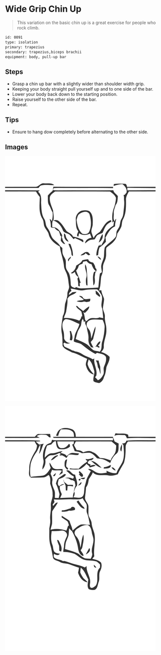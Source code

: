 # Wide Grip Chin Up
> This variation on the basic chin up is a great exercise for people who rock climb.

``` 
id: 0091 
type: isolation 
primary: trapezius 
secondary: trapezius,biceps brachii 
equipment: body, pull-up bar 
``` 

## Steps

 - Grasp a chin up bar with a slightly wider than shoulder width grip.
 - Keeping your body straight pull yourself up and to one side of the bar.
 - Lower your body back down to the starting position.
 - Raise yourself to the other side of the bar.
 - Repeat.

## Tips

 - Ensure to hang dow completely before alternating to the other side.

## Images

![](./../svg/0091-relaxation.svg)

![](./../svg/0091-tension.svg)
